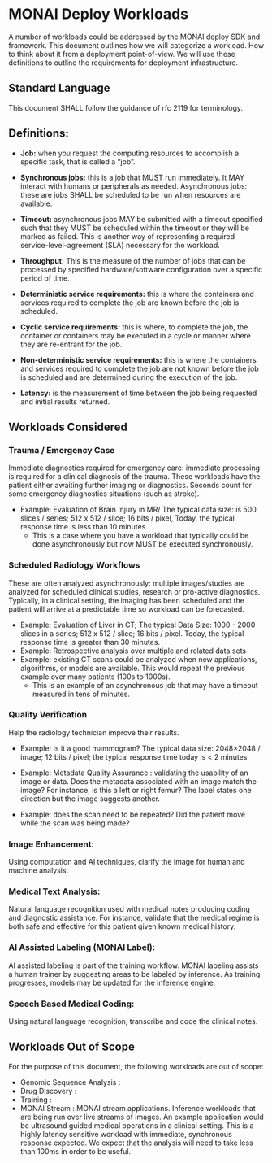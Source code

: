 # MONAI Deploy Workloads

A number of workloads could be addressed by the MONAI deploy SDK and
framework. This document outlines how we will categorize a
workload. How to think about it from a deployment point-of-view. We
will use these definitions to outline the requirements for deployment
infrastructure.

## Standard Language
This document SHALL follow the
guidance of rfc 2119 for terminology.

## Definitions:

- **Job:** when you request the computing resources to accomplish a specific
task, that is called a “job”.

- **Synchronous jobs:** this is a job that MUST run immediately. It MAY
interact with humans or peripherals as needed.  Asynchronous jobs:
these are jobs SHALL be scheduled to be run when resources are
available.

- **Timeout:** asynchronous jobs MAY be submitted with a timeout specified
such that they MUST be scheduled within the timeout or they will be
marked as failed. This is another way of representing a required
service-level-agreement (SLA) necessary for the workload.

- **Throughput:** This is the measure of the number of jobs that can be
processed by specified hardware/software configuration over a specific
period of time.

- **Deterministic service requirements:** this is where the
containers and services required to complete the job are known before
the job is scheduled.

- **Cyclic service requirements:** this is where, to
complete the job, the container or containers may be executed in a
cycle or manner where they are re-entrant for the job.

- **Non-deterministic service requirements:** this is where the containers
and services required to complete the job are not known before the job
is scheduled and are determined during the execution of the job.

- **Latency:** is the measurement of time between the job being requested
and initial results returned.

## Workloads Considered

### Trauma / Emergency Case

Immediate diagnostics required for emergency care: immediate
processing is required for a clinical diagnosis of the trauma. These
workloads have the patient either awaiting further imaging or
diagnostics. Seconds count for some emergency diagnostics situations
(such as stroke).

- Example: Evaluation of Brain Injury in MR/ The typical data size: is
500 slices / series; 512 x 512 / slice; 16 bits / pixel, Today, the
typical response time is less than 10 minutes.
  - This is a case where you have a workload that typically could be done
asynchronously but now MUST be executed synchronously.

### Scheduled Radiology Workflows

These are often analyzed asynchronously: multiple images/studies are
analyzed for scheduled clinical studies, research or pro-active
diagnostics. Typically, in a clinical setting, the imaging has been
scheduled and the patient will arrive at a predictable time so
workload can be forecasted.

- Example: Evaluation of Liver in CT; The typical Data Size: 1000 - 2000
slices in a series; 512 x 512 / slice; 16 bits / pixel. Today, the
typical response time is greater than 30 minutes.
- Example: Retrospective analysis over multiple and related data sets
- Example: existing CT scans could be analyzed when new applications,
algorithms, or models are available. This would repeat the previous
example over many patients (100s to 1000s).
  - This is an example of an asynchronous job that may have a timeout
measured in tens of minutes.


### Quality Verification
Help the radiology technician improve their results.

- Example: Is it a good mammogram? The typical data size: 2048×2048 /
image; 12 bits / pixel; the typical response time today is < 2 minutes

- Example: Metadata Quality Assurance : validating the usability of an
image or data. Does the metadata associated with an image match the
image? For instance, is this a left or right femur? The label states
one direction but the image suggests another.

- Example: does the scan need to be repeated? Did the patient move while
the scan was being made?

### Image Enhancement:
Using computation and AI techniques, clarify the image for human and machine analysis.

### Medical Text Analysis:

Natural language recognition used with medical notes producing coding
and diagnostic assistance. For instance, validate that the medical
regime is both safe and effective for this patient given known medical
history.

### AI Assisted Labeling (MONAI Label):
AI assisted labeling is part of the training workflow. MONAI labeling
assists a human trainer by suggesting areas to be labeled by
inference. As training progresses, models may be updated for the
inference engine.

### Speech Based Medical Coding:
Using natural language recognition, transcribe and code the clinical notes.

## Workloads Out of Scope
For the purpose of this document, the following workloads are out of scope:

- Genomic Sequence Analysis :
- Drug Discovery :
- Training :
- MONAI Stream : MONAI stream applications. Inference workloads that
  are being run over live streams of images. An example application
  would be ultrasound guided medical operations in a clinical
  setting. This is a highly latency sensitive workload with immediate,
  synchronous response expected. We expect that the analysis will need
  to take less than 100ms in order to be useful.


